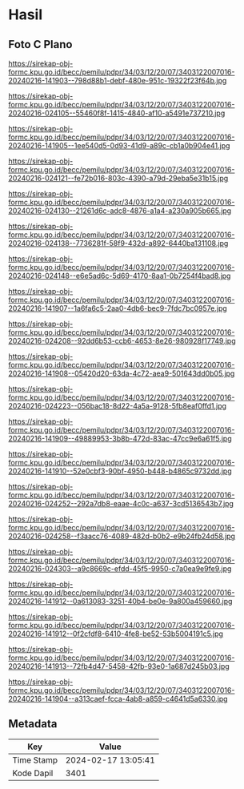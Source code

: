 # Hasil

## Foto C Plano

https://sirekap-obj-formc.kpu.go.id/becc/pemilu/pdpr/34/03/12/20/07/3403122007016-20240216-141903--798d88b1-debf-480e-951c-19322f23f64b.jpg

https://sirekap-obj-formc.kpu.go.id/becc/pemilu/pdpr/34/03/12/20/07/3403122007016-20240216-024105--55460f8f-1415-4840-af10-a5491e737210.jpg

https://sirekap-obj-formc.kpu.go.id/becc/pemilu/pdpr/34/03/12/20/07/3403122007016-20240216-141905--1ee540d5-0d93-41d9-a89c-cb1a0b904e41.jpg

https://sirekap-obj-formc.kpu.go.id/becc/pemilu/pdpr/34/03/12/20/07/3403122007016-20240216-024121--fe72b016-803c-4390-a79d-29eba5e31b15.jpg

https://sirekap-obj-formc.kpu.go.id/becc/pemilu/pdpr/34/03/12/20/07/3403122007016-20240216-024130--21261d6c-adc8-4876-a1a4-a230a905b665.jpg

https://sirekap-obj-formc.kpu.go.id/becc/pemilu/pdpr/34/03/12/20/07/3403122007016-20240216-024138--7736281f-58f9-432d-a892-6440ba131108.jpg

https://sirekap-obj-formc.kpu.go.id/becc/pemilu/pdpr/34/03/12/20/07/3403122007016-20240216-024148--e6e5ad6c-5d69-4170-8aa1-0b7254f4bad8.jpg

https://sirekap-obj-formc.kpu.go.id/becc/pemilu/pdpr/34/03/12/20/07/3403122007016-20240216-141907--1a6fa6c5-2aa0-4db6-bec9-7fdc7bc0957e.jpg

https://sirekap-obj-formc.kpu.go.id/becc/pemilu/pdpr/34/03/12/20/07/3403122007016-20240216-024208--92dd6b53-ccb6-4653-8e26-980928f17749.jpg

https://sirekap-obj-formc.kpu.go.id/becc/pemilu/pdpr/34/03/12/20/07/3403122007016-20240216-141908--05420d20-63da-4c72-aea9-501643dd0b05.jpg

https://sirekap-obj-formc.kpu.go.id/becc/pemilu/pdpr/34/03/12/20/07/3403122007016-20240216-024223--056bac18-8d22-4a5a-9128-5fb8eaf0ffd1.jpg

https://sirekap-obj-formc.kpu.go.id/becc/pemilu/pdpr/34/03/12/20/07/3403122007016-20240216-141909--49889953-3b8b-472d-83ac-47cc9e6a61f5.jpg

https://sirekap-obj-formc.kpu.go.id/becc/pemilu/pdpr/34/03/12/20/07/3403122007016-20240216-141910--52e0cbf3-90bf-4950-b448-b4865c9732dd.jpg

https://sirekap-obj-formc.kpu.go.id/becc/pemilu/pdpr/34/03/12/20/07/3403122007016-20240216-024252--292a7db8-eaae-4c0c-a637-3cd5136543b7.jpg

https://sirekap-obj-formc.kpu.go.id/becc/pemilu/pdpr/34/03/12/20/07/3403122007016-20240216-024258--f3aacc76-4089-482d-b0b2-e9b24fb24d58.jpg

https://sirekap-obj-formc.kpu.go.id/becc/pemilu/pdpr/34/03/12/20/07/3403122007016-20240216-024303--a9c8669c-efdd-45f5-9950-c7a0ea9e9fe9.jpg

https://sirekap-obj-formc.kpu.go.id/becc/pemilu/pdpr/34/03/12/20/07/3403122007016-20240216-141912--0a613083-3251-40b4-be0e-9a800a459660.jpg

https://sirekap-obj-formc.kpu.go.id/becc/pemilu/pdpr/34/03/12/20/07/3403122007016-20240216-141912--0f2cfdf8-6410-4fe8-be52-53b5004191c5.jpg

https://sirekap-obj-formc.kpu.go.id/becc/pemilu/pdpr/34/03/12/20/07/3403122007016-20240216-141913--72fb4d47-5458-42fb-93e0-1a687d245b03.jpg

https://sirekap-obj-formc.kpu.go.id/becc/pemilu/pdpr/34/03/12/20/07/3403122007016-20240216-141904--a313caef-fcca-4ab8-a859-c4641d5a6330.jpg


## Metadata

| Key        | Value               |
| ---------- | ------------------- |
| Time Stamp | 2024-02-17 13:05:41 |
| Kode Dapil | 3401                |



